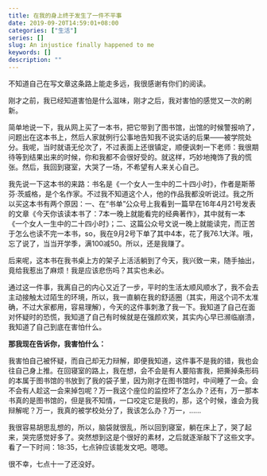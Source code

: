 ```yaml
---
title: 在我的身上终于发生了一件不平事
date: 2019-09-20T14:59:01+08:00
categories: ["生活"]
series: []
slug: An injustice finally happened to me
keywords: []
description: ""
---
```


不知道自己在写文章这条路上能走多远，我很感谢有你们的阅读。

刚才之前，我已经知道害怕是什么滋味，刚才之后，我对害怕的感觉又一次的刷新。

简单地说一下，我从网上买了一本书，把它带到了图书馆，出馆的时候警报响了，问题出在这本书上，然后人家就例行公事地告知我不说实话的后果——被学院处分。我呢，当时就语无伦次了，不过表面上还很镇定，顺便讽刺一下老师：我很期待等到结果出来的时候，你和我都不会很好受的。就这样，巧妙地掩饰了我的慌张。然后，我回到寝室，大哭了一场，不希望有人来关心自己。

我先说一下这本书的来路：书名是《一个女人一生中的二十四小时》，作者是斯蒂芬·茨威格，是个名作家。不过我不知道这个人，他的作品我都没听说过。我之所以买这本书有两个原因：一、在“书单”公众号上我看到一篇早在16年4月21号发表的文章《今天你该读本书了：7本一晚上就能看完的经典著作》，其中就有一本《一个女人一生中的二十四小时》；二、这篇公众号文说一晚上就能读完，而正苦于怎么也读不完一本书，so，我在9月2号下单了其中4本，花了我76.1大洋。哦，忘了说了，当当开学季，满100减50。所以，还是我赚了。

后来呢，这本书在我书桌上方的架子上活活躺到了今天，我兴致一来，随手抽出，竟给我惹出了麻烦！我是应该悲伤吗？其实也未必。

通过这一件事，我离自己的内心又近了一步，平时的生活太顺风顺水了，我不会去主动接触太过陌生的环境，所以，我一直躺在我的舒适圈（其实，用这个词不太准确，不过大家都用，容易理解），今天的这件事刺激了我一下。我知道了自己在面对怀疑时的恐慌，我知道了自己有时候就是在强颜欢笑，其实内心早已濒临崩溃，我知道了自己到底在害怕什么。

**那我现在告诉你，我害怕什么：**

我害怕自己被怀疑，而自己却无力辩解，即便我知道，这件事不是我的错，我也会往自己身上推。在回寝室的路上，我在想，会不会是有人要陷害我，把撕掉条形码的本属于图书馆的书放到了我的袋子里，因为刚才在图书馆时，中间睡了一会。会不会有人趁这一会来掉包呢？万一我这个座位的监控坏了怎么办？还有，万一那本书真的是图书馆的，但是我不知情，一口咬定它是我的，那，这个时候，谁会为我辩解呢？万一，我真的被学校处分了，我该怎么办？万一，……

我很容易胡思乱想的，所以，脑袋就很乱，所以回到寝室，躺在床上了，哭了起来，哭完感觉好多了。突然想到这是个很好的素材，之后就逐渐敲下了这些文字。看了一下时间：18:35，七点钟应该能发文吧。嗯嗯。

很不幸，七点十一了还没好。